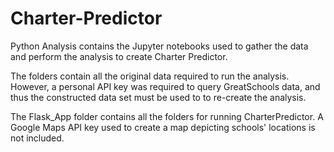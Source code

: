 # Charter-Predictor
Python Analysis contains the Jupyter notebooks used to gather the data and perform the analysis to create Charter Predictor. 

The folders contain all the original data required to run the analysis. However, a personal API key was required to query GreatSchools data, 
and thus the constructed data set must be used to to re-create the analysis. 

The Flask_App folder contains all the folders for running CharterPredictor. A Google Maps API key used to create a map depicting 
schools' locations is not included. 

